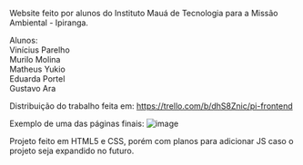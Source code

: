Website feito por alunos do Instituto Mauá de Tecnologia para a Missão Ambiental - Ipiranga.

Alunos:</br>
Vinícius Parelho</br>
Murilo Molina</br>
Matheus Yukio</br>
Eduarda Portel</br>
Gustavo Ara

Distribuição do trabalho feita em: https://trello.com/b/dhS8Znic/pi-frontend


Exemplo de uma das páginas finais:
![image](https://github.com/Parelho/PI_2_Semestre/assets/70284344/878f4985-0489-440c-bc5c-52b8035fed62)

Projeto feito em HTML5 e CSS, porém com planos para adicionar JS caso o projeto seja expandido no futuro.
